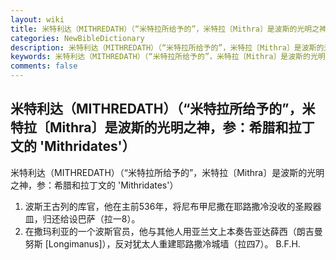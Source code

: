 ```yaml
---
layout: wiki
title: 米特利达（MITHREDATH）（“米特拉所给予的”，米特拉〔Mithra〕是波斯的光明之神，参：希腊和拉丁文的 'Mithridates'）
categories: NewBibleDictionary
description: 米特利达（MITHREDATH）（“米特拉所给予的”，米特拉〔Mithra〕是波斯的光明之神，参：希腊和拉丁文的 'Mithridates'）
keywords: 米特利达（MITHREDATH）（“米特拉所给予的”，米特拉〔Mithra〕是波斯的光明之神，参：希腊和拉丁文的 'Mithridates'）
comments: false
---
```


## 米特利达（MITHREDATH）（“米特拉所给予的”，米特拉〔Mithra〕是波斯的光明之神，参：希腊和拉丁文的 'Mithridates'）



米特利达（MITHREDATH）（“米特拉所给予的”，米特拉〔Mithra〕是波斯的光明之神，参：希腊和拉丁文的
'Mithridates'）
1. 波斯王古列的库官，他在主前536年，将尼布甲尼撒在耶路撒冷没收的圣殿器皿，归还给设巴萨（拉一8）。
2. 在撒玛利亚的一个波斯官员，他与其他人用亚兰文上本奏告亚达薛西（朗吉曼努斯 [Longimanus]），反对犹太人重建耶路撒冷城墙（拉四7）。
B.F.H.





